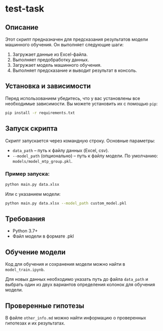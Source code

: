# test-task

## Описание
Этот скрипт предназначен для предсказания результатов модели машинного обучения. Он выполняет следующие шаги:
1. Загружает данные из Excel-файла.
2. Выполняет предобработку данных.
3. Загружает модель машинного обучения.
4. Выполняет предсказание и выводит результат в консоль.

## Установка и зависимости
Перед использованием убедитесь, что у вас установлены все необходимые зависимости. 
Вы можете установить их с помощью `pip`:

```sh
pip install -r requirements.txt
```

## Запуск скрипта
Скрипт запускается через командную строку. Основные параметры:
- `data_path` – путь к файлу данных (Excel, csv).
- `--model_path` (опционально) – путь к файлу модели. По умолчанию: `models/model_mtp_group.pkl`.

### Пример запуска:

```sh
python main.py data.xlsx
```

Или с указанием модели:

```sh
python main.py data.xlsx --model_path custom_model.pkl
```

## Требования
* Python 3.7+
* Файл модели в формате .pkl

## Обучение модели
Код для обучения и сохранения модели можно найти в ```model_train.ipynb```.

Для новых данных необходимо указать путь до файла ```data_path``` и выбрать один из двух вариантов определения колонок для обучения модели.

## Проверенные гипотезы
В файле ```other_info.md``` можно найти информацию о проверенных гипотезах и их результатах.
